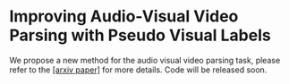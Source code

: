 # Improving Audio-Visual Video Parsing with Pseudo Visual Labels
We propose a new method for the audio visual video parsing task, please refer to the [[arxiv paper]](https://arxiv.org/abs/2303.02344) for more details. Code will be released soon.
